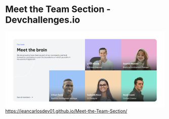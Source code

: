 # Meet the Team Section - Devchallenges.io

![screenshot](/screenshot.png)
<https://jeancarlosdev01.github.io/Meet-the-Team-Section/>

